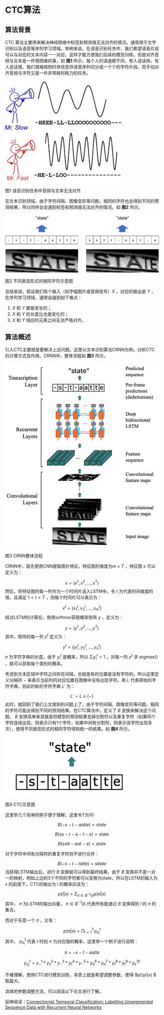 # CTC算法

## 算法背景

CTC 算法主要用来解决神经网络中标签和预测值无法对齐的情况，通常用于文字识别以及语音等序列学习领域。举例来说，在语音识别任务中，我们希望语音片段可以与对应的文本内容一一对应，这样才能方便我们后续的模型训练。但是对齐音频与文本是一件很困难的事，如 **图1** 所示，每个人的语速都不同，有人说话快，有人说话慢，我们很难按照时序信息将语音序列切分成一个个的字符片段。而手动对齐音频与字符又是一件非常耗时耗力的任务。

![图1 语音识别任务中音频与文本无法对齐](../../../images/deep_learning/loss_functions/speech_recognition.jpg)

图1 语音识别任务中音频与文本无法对齐

在文本识别领域，由于字符间隔、图像变形等问题，相同的字符也会得到不同的预测结果，所以同样会会遇到标签和预测值无法对齐的情况。如 **图2** 所示。

![图2 不同表现形式的相同字符示意图](../../../images/deep_learning/loss_functions/Align_Characters.png)

图2 不同表现形式的相同字符示意图

总结来说，假设我们有个输入（如字幅图片或音频信号）$X$ ，对应的输出是 $Y$ ，在序列学习领域，通常会碰到如下难点：

1. $X$ 和 $Y$ 都是变长的；
2. $X$ 和 $Y$ 的长度比也是变化的；
3. $X$ 和 $Y$ 相应的元素之间无法严格对齐。

## 算法概述

引入CTC主要就是要解决上述问题。这里以文本识别算法CRNN为例，分析CTC的计算方式及作用。CRNN中，整体流程如 **图3** 所示。

![图3 CRNN整体流程](../../../images/deep_learning/loss_functions/CRNN.png)

图3 CRNN整体流程

CRNN中，首先使用CNN提取图片特征，特征图的维度为$m\times T$ ，特征图 $x$ 可以定义为：


$$
x = (x^1,x^2,...,x^T)
$$
然后，将特征图的每一列作为一个时间片送入LSTM中。令 $t$ 为代表时间维度的值，且满足 $1<t<T$ ，则每个时间片可以表示为：


$$
x^t = (x_1^t,x_2^t,...,x_m^t)
$$
经过LSTM的计算后，使用softmax获取概率矩阵 $y$ ，定义为：


$$
y = (y^1,y^2,...,y^T)
$$
其中，矩阵的每一列 $y^t$ 定义为：


$$
y^t = (y_1^t,y_2^t,...,y_n^t)
$$
 $n$ 为字符字典的长度，由于  $y_i^t$ 是概率，所以  $\Sigma_i{y_i^t}=1$ 。对每一列 $y^t$ 求 $argmax()$ ，就可以获取每个类别的概率。

 考虑到文本区域中字符之间存在间隔，也就是有的位置是没有字符的，所以这里定义分隔符  $-$ 来表示当前列的对应位置在图像中没有出现字符。用 $L$ 代表原始的字符字典，则此时新的字符字典  $L'$ 为：


$$
L' = L \cup \{-\}
$$
 此时，就回到了我们上文提到的问题上了，由于字符间隔、图像变形等问题，相同的字符可能会得到不同的预测结果。在CTC算法中，定义了 $B$ 变换来解决这个问题。  $B$ 变换简单来说就是将模型的预测结果去掉分割符以及重复字符（如果同个字符连续出现，则表示只有1个字符，如果中间有分割符，则表示该字符出现多次），使得不同表现形式的相同字符得到统一的结果。如 **图4** 所示。

![图4 CTC示意图](../../../images/deep_learning/loss_functions/CTC.png)

图4 CTC示意图

这里举几个简单的例子便于理解，这里令T为10:


$$
B(-s-t-aatte)=state
$$

$$
B(ss-t-a-t-e)=state
$$

$$
B(sstt-aat-e)=state
$$

对于字符中间有分隔符的重复字符则不进行合并：


$$
B(-s-t-tatte)=sttate
$$
当获得LSTM输出后，进行 $B$ 变换就可以得到最终结果。由于 $B$ 变换并不是一对一的映射，例如上边的3个不同的字符都可以变换为state，所以在LSTM的输入为 $x$ 的前提下，CTC的输出为 $l$ 的概率应该为：


$$
p(l|x) = \Sigma_{\pi\in B^{-1}(l)}p(\pi|x)
$$
其中， $\pi$ 为LSTM的输出向量， $\pi\in B^{-1}(l)$ 代表所有能通过 $B$ 变换得到 $l$ 的 $\pi$ 的集合。

而对于任意一个 $\pi$ ，又有：


$$
p(\pi|x) = \Pi_{t=1}^Ty^t_{\pi_t}
$$
其中， $y^t_{\pi_t}$ 代表 $t$ 时刻  $\pi$ 为对应值的概率，这里举一个例子进行说明：


$$
\pi = -s-t-aatte
$$

$$
y^t_{\pi_t} = y_-^1*y_s^2*y_-^3*y_t^4*y_-^5*y_a^6*y_a^7*y_t^8*y_t^9*y_e^10
$$

不难理解，使用CTC进行模型训练，本质上就是希望调整参数，使得  $p(\pi|x) $ 取最大。

具体的参数调整方法，可以阅读以下论文进行了解。

延伸阅读：[Connectionist Temporal Classification: Labelling Unsegmented Sequence Data with Recurrent Neural Networks](http://www.cs.toronto.edu/~graves/icml_2006.pdf)
